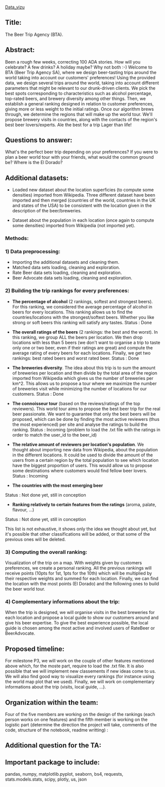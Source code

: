 [Data_vizu](Data_vizu.ipynb)
## Title:

The Beer Trip Agency (BTA). 

## Abstract:

Been a rough few weeks, correcting 100 ADA stories. How will you celebrate? A few drinks? A holiday maybe? Why not both :-)  Welcome to BTA (Beer Trip Agency SA), where we design beer-tasting trips around the world taking into account our customers' preferences!
Using the provided data, we design several trips around the world, taking into account different parameters that might be relevant to our drunk-driven clients. We pick the best spots corresponding to characteristics such as alcohol percentage, top-rated beers, and brewery diversity among other things. Then, we establish a general ranking designed in relation to customer preferences, giving more or less weight to the initial ratings. Once our algorithm brews through, we determine the regions that will make up the world tour. We'll propose brewery visits in countries, along with the contacts of the region's best beer lovers/experts. Ale the best for a trip Lager than life!

## Questions to answer:

What's the perfect beer trip depending on your preferences? If you were to plan a beer world tour with your friends,
what would the common ground be? Where is the El Dorado?


## Additional datasets:

- Loaded new dataset about the location superficies (to compute some densities) imported from Wikipedia. Three different dataset have been imported and then merged (countries of the world, countries in the UK and states of the USA) to be consistent with the location given in the description of the beer/breweries. 

- Dataset about the population in each location (once again to compute some densities) imported from Wikipedia (not imported yet).

### Methods: 

### 1) Data preprocessing:

- Importing the additional datasets and cleaning them.
- Matched data sets loading, cleaning and exploration.
- Rate Beer data sets loading, cleaning and exploration.
- Beer Advocate data sets loading, cleaning and exploration.
 
### 2) Building the trip rankings for every preferences: 

- **The percentage of alcohol** (2 rankings, softest and strongest beers). For this ranking, we considered the average percentage of alcohol in beers for every locations. This ranking allows us to find the countries/locations with the strongest/softest beers. Whether you like strong or soft beers this ranking will satisfy any tastes. 
Status : Done

- **The overall ratings of the beers** (2 rankings: the best and the worst). In this ranking, we group ALL the beers per location. We then drop locations with less than 5 beers (we don't want to organise a trip to taste only one or two beer, even if their ratings are great) and compute the average rating of every beers for each locations. Finally, we get two rankings: best rated beers and worst rated beer.
Status : Done

- **The breweries diversity**. The idea about this trip is to sum the amount of breweries per location and then divide by the total area of the region imported from Wikipedia which gives us the number of breweries per km^2. This allows us to propose a tour where we maximize the number of breweries visit while minimizing the number of locations for our customers. 
Status : Done

- **The connoisseur tour** (based on the reviews/ratings of the top reviewers). This world tour aims to propose the best beer trip for the real beer passionate. We want to guarantee that only the best beers will be proposed, which can be done by finding the most active reviewers (thus the most experienced) per site and analyse the ratings to build the ranking.
Status : Incoming (problem to load the .txt file with the ratings in order to match the user_id to the beer_id)

- **The relative amount of reviewers per location's population**. We thought about importing new data from Wikipedia, about the population in the different locations. It could be used to divide the amount of the users from a certain region by the total population to see which location have the biggest proportion of users. This would allow us to propose some destinations where customers would find fellow beer lovers. 
Status : Incoming

- **The countries with the most emerging beer**

Status : Not done yet, still in conception

- **Ranking relatively to certain features from the ratings** (aroma, palate, flavour, ...) 

Status : Not done yet, still in conception


This list is not exhaustive, it shows only the idea we thought about yet, but it's possible that other classifications will be added, or that some of the previous ones will be deleted.

### 3) Computing the overall ranking: 

Visualization of the trip on a map. 
With weights given by customers preferences, we create a personal ranking. 
All the previous rankings will receive points (10pts for 1st, 1pts for the 10th) which will be multiplied by their respective weights and summed for each location. Finally, we can find the location with the most points (El Dorado) and the following ones to build the beer world tour. 

### 4) Complementary informations about the trip:

When the trip is designed, we will organise visits in the best breweries for each location and propose a local guide to show our customers around and give his beer expertise. To give the best experience possible, the local guide is chosen among the most active and involved users of RateBeer or BeerAdvocate. 

## Proposed timeline: 

For milestone P3, we will work on the couple of other features mentioned above which, for the moste part, require to load the .txt file. It is also possible that we will implement new classements if new ideas come to us. We will also find good way to visualize every rankings (for instance using the world map plot that we used). Finally, we will work on complementary informations about the trip (visits, local guide, ...).

## Organization within the team: 

Four of the five members are working on the design of the rankings (each person works on one features) and the fifth member is working on the logistic part (determine the direction the project will take, comments of the code, structure of the notebook, readme writting) :

## Additional question for the TA: 


## Important package to include:

pandas, numpy, matplotlib.pyplot, seaborn, bs4, requests, stats.models.stats, scipy, plotly, us, json
